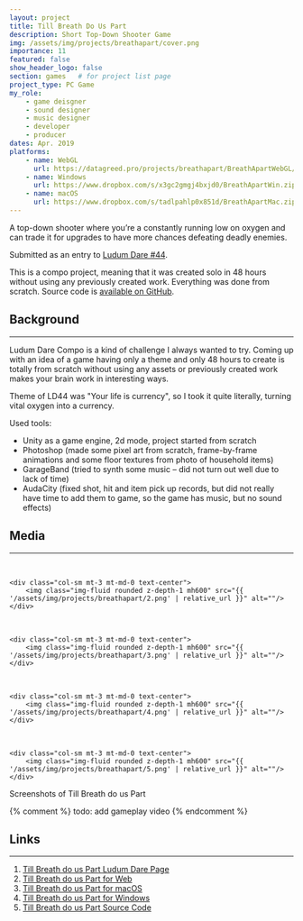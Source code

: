 ```yaml
---
layout: project
title: Till Breath Do Us Part
description: Short Top-Down Shooter Game
img: /assets/img/projects/breathapart/cover.png
importance: 11
featured: false
show_header_logo: false
section: games   # for project list page
project_type: PC Game
my_role: 
    - game deisgner
    - sound designer
    - music designer
    - developer
    - producer
dates: Apr. 2019
platforms: 
    - name: WebGL
      url: https://datagreed.pro/projects/breathapart/BreathApartWebGL/index.html
    - name: Windows
      url: https://www.dropbox.com/s/x3gc2gmgj4bxjd0/BreathApartWin.zip?dl=1
    - name: macOS
      url: https://www.dropbox.com/s/tadlpahlp0x851d/BreathApartMac.zip?dl=1 
---
```



A top-down shooter where you’re a constantly running low on oxygen and can trade it for upgrades to have more chances 
defeating deadly enemies.

Submitted as an entry to [Ludum Dare #44](https://ldjam.com/events/ludum-dare/44/till-breath-do-us-part).
 
This is a compo project, meaning that it was created solo in 48 hours without using any previously created work.
Everything was done from scratch. Source code is [available on GitHub](https://github.com/DataGreed/LD44).


## Background 
***

Ludum Dare Compo is a kind of challenge I always wanted to try. Coming up with an 
idea of a game having only a theme and only 48 hours to create is totally from scratch without using any
assets or previously created work makes your brain work in interesting ways.

Theme of LD44 was "Your life is currency", so I took it quite literally, turning vital oxygen into a currency. 

Used tools:

- Unity as a game engine, 2d mode, project started from scratch
- Photoshop (made some pixel art from scratch, frame-by-frame animations and some floor textures from 
photo of household items)
- GarageBand (tried to synth some music – did not turn out well due to lack of time)
- AudaCity (fixed shot, hit and item pick up records, but did not really have time to add them to game, so the game 
has music, but no sound effects)



## Media
***
<div class="row">
    <div class="col-sm mt-3 mt-md-0 text-center">
        <img class="img-fluid rounded z-depth-1 mh600" src="{{ '/assets/img/projects/breathapart/1.png' | relative_url }}" alt=""/>
    </div>
    
     
</div>


<div class="caption">
    <br>
</div>

<div class="row">
    
    <div class="col-sm mt-3 mt-md-0 text-center">
        <img class="img-fluid rounded z-depth-1 mh600" src="{{ '/assets/img/projects/breathapart/2.png' | relative_url }}" alt=""/>
    </div> 
    
     
</div>


<div class="caption">
    <br>
</div>

<div class="row">
    
    <div class="col-sm mt-3 mt-md-0 text-center">
        <img class="img-fluid rounded z-depth-1 mh600" src="{{ '/assets/img/projects/breathapart/3.png' | relative_url }}" alt=""/>
    </div>
     
</div>

<div class="caption">
    <br>
</div>

<div class="row">
    
    <div class="col-sm mt-3 mt-md-0 text-center">
        <img class="img-fluid rounded z-depth-1 mh600" src="{{ '/assets/img/projects/breathapart/4.png' | relative_url }}" alt=""/>
    </div>
     
</div>

<div class="caption">
    <br>
</div>

<div class="row">
    
    <div class="col-sm mt-3 mt-md-0 text-center">
        <img class="img-fluid rounded z-depth-1 mh600" src="{{ '/assets/img/projects/breathapart/5.png' | relative_url }}" alt=""/>
    </div>
     
</div>


<div class="caption">
    Screenshots of Till Breath do us Part
</div>

{% comment %}
todo: add gameplay video
{% endcomment %}






## Links
***

1. [Till Breath do us Part Ludum Dare Page](https://ldjam.com/events/ludum-dare/44/till-breath-do-us-part)
2. [Till Breath do us Part for Web](https://datagreed.pro/projects/breathapart/BreathApartWebGL/index.html)
3. [Till Breath do us Part for macOS](https://www.dropbox.com/s/tadlpahlp0x851d/BreathApartMac.zip?dl=1)
4. [Till Breath do us Part for Windows](https://www.dropbox.com/s/x3gc2gmgj4bxjd0/BreathApartWin.zip?dl=1)
5. [Till Breath do us Part Source Code](https://github.com/DataGreed/LD44)


